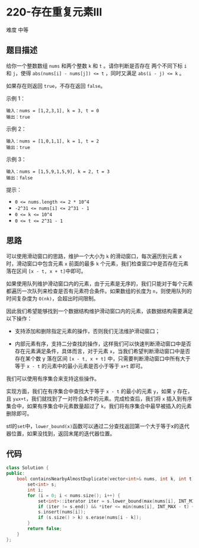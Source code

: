# 220-存在重复元素III

难度 中等



## 题目描述

给你一个整数数组 `nums` 和两个整数 `k` 和 `t` 。请你判断是否存在 两个不同下标 `i` 和 `j`，使得 `abs(nums[i] - nums[j]) <= t` ，同时又满足 `abs(i - j) <= k` 。

如果存在则返回 `true`，不存在返回 `false`。

示例 1：
```
输入：nums = [1,2,3,1], k = 3, t = 0
输出：true
```
示例 2：
```
输入：nums = [1,0,1,1], k = 1, t = 2
输出：true
```
示例 3：
```
输入：nums = [1,5,9,1,5,9], k = 2, t = 3
输出：false
```

提示：

- `0 <= nums.length <= 2 * 10^4`
- `-2^31 <= nums[i] <= 2^31 - 1`
- `0 <= k <= 10^4`
- `0 <= t <= 2^31 - 1`



## 思路

可以使用滑动窗口的思路，维护一个大小为 `k` 的滑动窗口，每次遍历到元素 `x` 时，滑动窗口中包含元素 `x` 前面的最多 `k` 个元素，我们检查窗口中是否存在元素落在区间 `[x - t, x + t]`中即可。

如果使用队列维护滑动窗口内的元素，由于元素是无序的，我们只能对于每个元素都遍历一次队列来检查是否有元素符合条件。如果数组的长度为 `n`，则使用队列的时间复杂度为 `O(nk)`，会超出时间限制。

因此我们希望能够找到一个数据结构维护滑动窗口内的元素，该数据结构需要满足以下操作：

- 支持添加和删除指定元素的操作，否则我们无法维护滑动窗口；

- 内部元素有序，支持二分查找的操作，这样我们可以快速判断滑动窗口中是否存在元素满足条件，具体而言，对于元素 `x`，当我们希望判断滑动窗口中是否存在某个数 y 落在区间 `[x - t, x + t]` 中，只需要判断滑动窗口中所有大于等于 `x - t` 的元素中的最小元素是否小于等于 `x+t` 即可。

我们可以使用有序集合来支持这些操作。

实现方面，我们在有序集合中查找大于等于 `x - t` 的最小的元素 `y`，如果 `y` 存在，且 `y≤x+t`，我们就找到了一对符合条件的元素。完成检查后，我们将 `x` 插入到有序集合中，如果有序集合中元素数量超过了 `k`，我们将有序集合中最早被插入的元素删除即可。

stl的`set`中，`lower_bound(x)`函数可以通过二分查找返回第一个大于等于x的迭代器位置，如果没找到，返回末尾的迭代器位置。




## 代码

```c++
class Solution {
public:
    bool containsNearbyAlmostDuplicate(vector<int>& nums, int k, int t) {
        set<int> s;
        int i;
        for (i = 0; i < nums.size(); i++) {
            set<int>::iterator iter = s.lower_bound(max(nums[i], INT_MIN + t) - t);
            if (iter != s.end() && *iter <= min(nums[i], INT_MAX - t) + t) return true;
            s.insert(nums[i]);
            if (s.size() > k) s.erase(nums[i - k]);
        }
        return false;
    }
};
```

